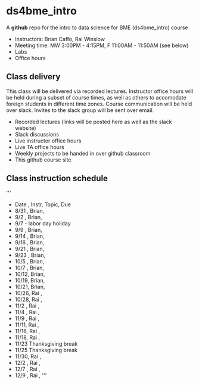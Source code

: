# ds4bme_intro

A **github** repo for the intro to data science for BME (ds4bme_intro) course

* Instructors: Brian Caffo, Rai Winslow
* Meeting time: MW 3:00PM - 4:15PM, F 11:00AM - 11:50AM (see below)
* Labs
* Office hours


## Class delivery
This class will be delivered via recorded lectures. Instructor office hours will be held during a subset of course times, as well as others to accomodate foreign students in different time zones. Course communication will be held over slack. Invites to the slack group will be sent over email.

* Recorded lectures (links will be posted here as well as the slack website)
* Slack discussions
* Live instructor office hours
* Live TA office hours
* Weekly projects to be handed in over github classroom
* This github course site

## Class instruction schedule

'''
* Date , Instr, Topic, Due
* 8/31 , Brian,
* 9/2  , Brian,
* 9/7  - labor day holiday
* 9/9  , Brian, 
* 9/14 , Brian,
* 9/16 , Brian, 
* 9/21 , Brian,
* 9/23 , Brian,
* 10/5 , Brian,
* 10/7 , Brian,
* 10/12, Brian,
* 10/19, Brian,
* 10/21, Brian,
* 10/26, Rai  ,
* 10/28, Rai  ,
* 11/2 , Rai  ,
* 11/4 , Rai  ,
* 11/9 , Rai  ,
* 11/11, Rai  , 
* 11/16, Rai  ,
* 11/18, Rai  ,
* 11/23 Thanksgiving break
* 11/25 Thanksgiving break
* 11/30, Rai  ,
* 12/2 , Rai  ,
* 12/7 , Rai  ,
* 12/9 , Rai  ,
'''
